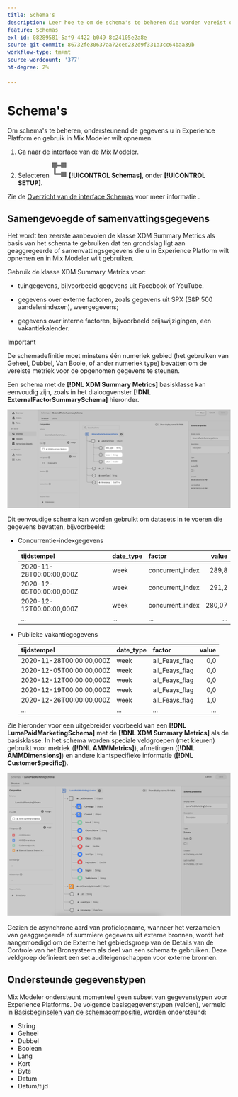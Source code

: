 ```yaml
---
title: Schema's
description: Leer hoe te om de schema's te beheren die worden vereist om gegevens in Mix Modeler in te voeren.
feature: Schemas
exl-id: 08289581-5af9-4422-b049-8c24105e2a8e
source-git-commit: 86732fe30637aa72ced232d9f331a3cc64baa39b
workflow-type: tm+mt
source-wordcount: '377'
ht-degree: 2%

---
```


# Schema&#39;s

Om schema&#39;s te beheren, ondersteunend de gegevens u in Experience Platform en gebruik in Mix Modeler wilt opnemen:

1. Ga naar de interface van de Mix Modeler.

1. Selecteren ![Schemas](../assets/icons/Schemas.svg) **[!UICONTROL Schemas]**, onder **[!UICONTROL SETUP]**.

Zie de [Overzicht van de interface Schemas](https://experienceleague.adobe.com/docs/experience-platform/xdm/ui/overview.html?lang=en) voor meer informatie .

## Samengevoegde of samenvattingsgegevens

Het wordt ten zeerste aanbevolen de klasse XDM Summary Metrics als basis van het schema te gebruiken dat ten grondslag ligt aan geaggregeerde of samenvattingsgegevens die u in Experience Platform wilt opnemen en in Mix Modeler wilt gebruiken.

Gebruik de klasse XDM Summary Metrics voor:

- tuingegevens, bijvoorbeeld gegevens uit Facebook of YouTube.

- gegevens over externe factoren, zoals gegevens uit SPX (S&amp;P 500 aandelenindexen), weergegevens;

- gegevens over interne factoren, bijvoorbeeld prijswijzigingen, een vakantiekalender.

>[!IMPORTANT]
>
>De schemadefinitie moet minstens één numeriek gebied (het gebruiken van Geheel, Dubbel, Van Boole, of ander numeriek type) bevatten om de vereiste metriek voor de opgenomen gegevens te steunen.

Een schema met de **[!DNL XDM Summary Metrics]** basisklasse kan eenvoudig zijn, zoals in het dialoogvenster **[!DNL ExternalFactorSummarySchema]** hieronder.

![Schema externe factoren](../assets/external-factors-schema.png)

Dit eenvoudige schema kan worden gebruikt om datasets in te voeren die gegevens bevatten, bijvoorbeeld:

- Concurrentie-indexgegevens

  | tijdstempel | date_type | factor | value |
  |---|---|---|--:|
  | 2020-11-28T00:00:00,000Z | week | concurrent_index | 289,8 |
  | 2020-12-05T00:00:00,000Z | week | concurrent_index | 291,2 |
  | 2020-12-12T00:00:00,000Z | week | concurrent_index | 280,07 |
  | ... | ... | ... | ... |

- Publieke vakantiegegevens

  | tijdstempel | date_type | factor | value |
  |---|---|---|--:|
  | 2020-11-28T00:00:00,000Z | week | all_Feays_flag | 0,0 |
  | 2020-12-05T00:00:00,000Z | week | all_Feays_flag | 0,0 |
  | 2020-12-12T00:00:00,000Z | week | all_Feays_flag | 0,0 |
  | 2020-12-19T00:00:00,000Z | week | all_Feays_flag | 0,0 |
  | 2020-12-26T00:00:00,000Z | week | all_Feays_flag | 1,0 |
  | ... | ... | ... | ... |


Zie hieronder voor een uitgebreider voorbeeld van een **[!DNL LumaPaidMarketingSchema]** met de **[!DNL XDM Summary Metrics]** als de basisklasse. In het schema worden speciale veldgroepen (met kleuren) gebruikt voor metriek (**[!DNL AMMMetrics]**), afmetingen (**[!DNL AMMDimensions]**) en andere klantspecifieke informatie (**[!DNL CustomerSpecific]**).

![Samenvattingsschema](../assets/summary-schema.png)

Gezien de asynchrone aard van profielopname, wanneer het verzamelen van geaggregeerde of summiere gegevens uit externe bronnen, wordt het aangemoedigd om de Externe het gebiedsgroep van de Details van de Controle van het Bronsysteem als deel van een schema te gebruiken. Deze veldgroep definieert een set auditeigenschappen voor externe bronnen.


## Ondersteunde gegevenstypen

Mix Modeler ondersteunt momenteel geen subset van gegevenstypen voor Experience Platforms. De volgende basisgegevenstypen (velden), vermeld in [Basisbeginselen van de schemacompositie](https://experienceleague.adobe.com/docs/experience-platform/xdm/schema/composition.html?lang=en#data-type), worden ondersteund:

- String
- Geheel
- Dubbel
- Boolean
- Lang
- Kort
- Byte
- Datum
- Datum/tijd
